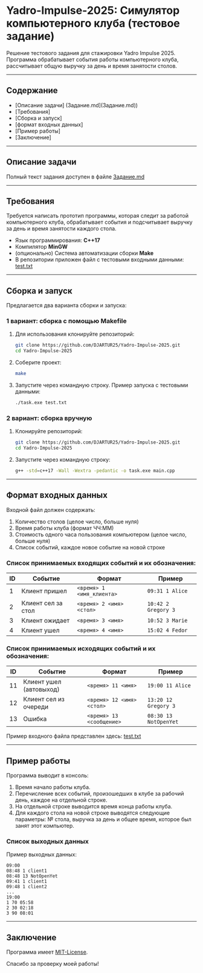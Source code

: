 # Yadro-Impulse-2025: Симулятор компьютерного клуба (тестовое задание)

Решение тестового задания для стажировки Yadro Impulse 2025.
Программа обрабатывает события работы компьютерного клуба, рассчитывает общую выручку за день и время занятости столов.

---

## Содержание
- [Описание задачи] (Задание.md](Задание.md))
- [Требования]
- [Сборка и запуск]
- [формат входных данных]
- [Пример работы]
- [Заключение]

---

## Описание задачи
Полный текст задания доступен в файле [Задание.md](Задание.md)

---

## Требования
Требуется написать прототип программы, которая следит за работой компьютерного клуба, обрабатывает события и подсчитывает выручку за день и время занятости каждого стола.
- Язык программирования: **C++17**
- Компилятор **MinGW**
- (опционально) Система автоматизации сборки **Make**
- В репозитории приложен файл с тестовыми входными данными: [test.txt](test.txt)

---
## Сборка и запуск

Предлагается два варианта сборки и запуска:
### 1 вариант: сборка с помощью Makefile
1) Для использования клонируйте репозиторий:
    ```bash
    git clone https://github.com/DJARTUR25/Yadro-Impulse-2025.git
    cd Yadro-Impulse-2025
    ```
2) Соберите проект:
    ```bash
    make
    ```
3) Запустите через командную строку. Пример запуска с тестовыми данными:
    ```bash
    ./task.exe test.txt
    ```

### 2 вариант: сборка вручную
1) Клонируйте репозиторий:
    ```bash
    git clone https://github.com/DJARTUR25/Yadro-Impulse-2025.git
    cd Yadro-Impulse-2025
    ```
2) Запустите через командную строку:
   ```bash
   g++ -std=c++17 -Wall -Wextra -pedantic -o task.exe main.cpp
   ```
---
## Формат входных данных

Входной файл должен содержать:
1. Количество столов (целое число, больше нуля)
2. Время работы клуба (формат ЧЧ:ММ)
3. Стоимость одного часа пользования компьютером (целое число, больше нуля)
4. Список событий, каждое новое событие на новой строке

### Список принимаемых входящих событий и их обозначения:
| ID  | Событие                  | Формат                     | Пример                     |
|-----|--------------------------|----------------------------|----------------------------|
| 1   | Клиент пришел            | `<время> 1 <имя_клиента>`  | `09:31 1 Alice`            |
| 2   | Клиент сел за стол       | `<время> 2 <имя> <стол>`   | `10:42 2 Gregory 3`        |
| 3   | Клиент ожидает           | `<время> 3 <имя>`          | `10:52 3 Marie`            |
| 4   | Клиент ушел              | `<время> 4 <имя>`          | `15:02 4 Fedor`            |

### Список принимаемых исходящих событий и их обозначения:

| ID  | Событие                  | Формат                     | Пример                     |
|-----|--------------------------|----------------------------|----------------------------|
| 11  | Клиент ушел (автовыход)  | `<время> 11 <имя>`         | `19:00 11 Alice`           |
| 12  | Клиент сел из очереди    | `<время> 12 <имя> <стол>`  | `13:20 12 Gregory 3`       |
| 13  | Ошибка                   | `<время> 13 <сообщение>`   | `08:30 13 NotOpenYet`      |


Пример входного файла представлен здесь: [test.txt](test.txt)

---

## Пример работы

Программа выводит в консоль:
1. Время начало работы клуба.
2. Перечисление всех событий, произошедших в клубе за рабочий день, каждое на отдельной строке.
3. На отдельной строке выводится время конца работы клуба.
4. Для каждого стола на новой строке выводятся следующие параметры: № стола, выручка за день и общее время, которое был занят этот компьютер.

### Список выходных данных

Пример выходных данных:

```
09:00
08:48 1 client1
08:48 13 NotOpenYet
09:41 1 client1
09:48 1 client2
...
19:00
1 70 05:58
2 30 02:18
3 90 08:01
```

---
## Заключение

Программа имеет [MIT-License](#LICENSE.md).

Спасибо за проверку моей работы!

